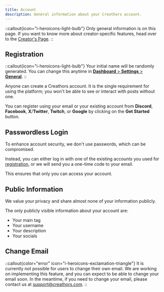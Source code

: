 ```yaml
---
title: Account
description: General information about your Creathors account.
---
```


::callout{icon="i-heroicons-light-bulb"}
Only general information is on this page. If you want to know more about creator-specific features, head over to the [Creator's Page](/creators/account).
::

## Registration

::callout{icon="i-heroicons-light-bulb"}
Your initial name will be randomly generated. You can change this anytime in [**Dashboard** > **Settings** > **General**](https://dashboard.creathors.com/settings).
::

Anyone can create a Creathors account. It is the single requirement for using the platform; you won't be able to see or interact with posts without one.

You can register using your email or your existing account from **Discord**, **Facebook**, **X**/**Twitter**, **Twitch**, or **Google** by clicking on the **Get Started** button.

## Passwordless Login

To enhance account security, we don't use passwords, which can be compromised.

Instead, you can either log in with one of the existing accounts you used for [registration](#registration), or we will send you a one-time code to your email.

This ensures that only you can access your account.

## Public Information

We value your privacy and share almost none of your information publicly.

The only publicly visible information about your account are:

- Your main tag
- Your username
- Your description
- Your socials

## Change Email

::callout{color="error" icon="i-heroicons-exclamation-triangle"}
It is currently not possible for users to change their own email. We are working on implementing this feature, and you can expect to be able to change your email soon. In the meantime, if you need to change your email, please contact us at <support@creathors.com>.
::
